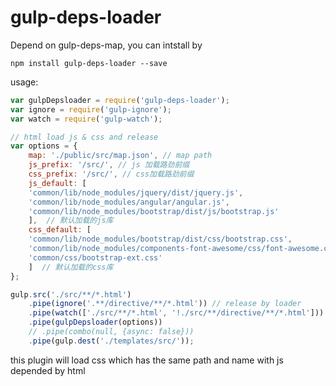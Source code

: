 # gulp-deps-loader

Depend on gulp-deps-map, you can intstall by 
```
npm install gulp-deps-loader --save
```

usage:
```Javascript
var gulpDepsloader = require('gulp-deps-loader');
var ignore = require('gulp-ignore');
var watch = require('gulp-watch');

// html load js & css and release
var options = {
    map: './public/src/map.json', // map path
    js_prefix: '/src/', // js 加载路劲前缀
    css_prefix: '/src/', // css加载路劲前缀
    js_default: [
	'common/lib/node_modules/jquery/dist/jquery.js',
	'common/lib/node_modules/angular/angular.js',
	'common/lib/node_modules/bootstrap/dist/js/bootstrap.js'
    ],  // 默认加载的js库
    css_default: [
	'common/lib/node_modules/bootstrap/dist/css/bootstrap.css',
	'common/lib/node_modules/components-font-awesome/css/font-awesome.css',
	'common/css/bootstrap-ext.css'
    ]  // 默认加载的css库
};

gulp.src('./src/**/*.html')
    .pipe(ignore('.**/directive/**/*.html')) // release by loader
    .pipe(watch(['./src/**/*.html', '!./src/**/directive/**/*.html']))
    .pipe(gulpDepsloader(options))
    // .pipe(combo(null, {async: false}))
    .pipe(gulp.dest('./templates/src/'));
```
this plugin will load css which has the same path and name with js depended by html
